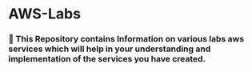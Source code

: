 # AWS-Labs

### 📝 This Repository contains Information on various labs aws services which will help in your understanding and implementation of the services you have created.
